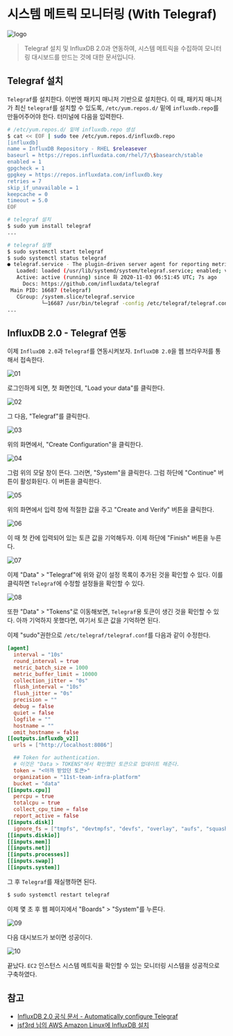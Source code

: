 # 시스템 메트릭 모니터링 (With Telegraf)

![logo](../logo.png)

> Telegraf 설치 및 InfluxDB 2.0과 연동하여, 시스템 메트릭을 수집하여 모니터링 대시보드를 만드는 것에 대한 문서입니다.

## Telegraf 설치

`Telegraf`를 설치한다. 이번엔 패키지 매니저 기반으로 설치한다. 이 때, 패키지 매니저가 최신 `telegraf`를 설치할 수 있도록, `/etc/yum.repos.d/` 밑에 `influxdb.repo`를 만들어주어야 한다. 터미널에 다음을 입력한다.

```bash
# /etc/yum.repos.d/ 밑에 influxdb.repo 생성
$ cat << EOF | sudo tee /etc/yum.repos.d/influxdb.repo
[influxdb]
name = InfluxDB Repository - RHEL $releasever
baseurl = https://repos.influxdata.com/rhel/7/\$basearch/stable
enabled = 1
gpgcheck = 1
gpgkey = https://repos.influxdata.com/influxdb.key
retries = 7
skip_if_unavailable = 1
keepcache = 0
timeout = 5.0
EOF

# telegraf 설치
$ sudo yum install telegraf
...

# telegraf 실행
$ sudo systemctl start telegraf
$ sudo systemctl status telegraf
● telegraf.service - The plugin-driven server agent for reporting metrics into InfluxDB
   Loaded: loaded (/usr/lib/systemd/system/telegraf.service; enabled; vendor preset: disabled)
   Active: active (running) since 화 2020-11-03 06:51:45 UTC; 7s ago
     Docs: https://github.com/influxdata/telegraf
 Main PID: 16687 (telegraf)
   CGroup: /system.slice/telegraf.service
           └─16687 /usr/bin/telegraf -config /etc/telegraf/telegraf.conf -config-directory /etc/telegraf/telegraf.d
...
```


## InfluxDB 2.0 - Telegraf 연동

이제 `InfluxDB 2.0`과 `Telegraf`를 연동시켜보자. `InfluxDB 2.0`을 웹 브라우저를 통해서 접속한다. 

![01](./01.png)

로그인하게 되면, 첫 화면인데, "Load your data"를 클릭한다.

![02](./02.png)

그 다음, "Telegraf"를 클릭한다.

![03](./03.png)

위의 화면에서, "Create Configuration"을 클릭한다.

![04](./04.png)

그럼 위의 모달 창이 뜬다. 그러면, "System"을 클릭한다. 그럼 하단에 "Continue" 버튼이 활성화된다. 이 버튼을 클릭한다.

![05](./05.png)

위의 화면에서 입력 창에 적절한 값을 주고 "Create and Verify" 버튼을 클릭한다.

![06](./06.png)

이 때 첫 칸에 입력되어 있는 토큰 값을 기억해두자. 이제 하단에 "Finish" 버튼을 누른다. 

![07](./07.png)

이제 "Data" > "Telegraf"에 위와 같이 설정 목록이 추가된 것을 확인할 수 있다. 이를 클릭하면 `Telegraf`에 수정할 설정들을 확인할 수 있다.

![08](./08.png)

또한 "Data" > "Tokens"로 이동해보면, `Telegraf`용 토큰이 생긴 것을 확인할 수 있다. 아까 기억하지 못했다면, 여기서 토큰 값을 기억하면 된다.

이제 "sudo"권한으로 `/etc/telegraf/telegraf.conf`를 다음과 같이 수정한다.


```conf
[agent]
  interval = "10s"
  round_interval = true
  metric_batch_size = 1000
  metric_buffer_limit = 10000
  collection_jitter = "0s"
  flush_interval = "10s"
  flush_jitter = "0s"
  precision = ""
  debug = false
  quiet = false
  logfile = ""
  hostname = ""
  omit_hostname = false
[[outputs.influxdb_v2]]	
  urls = ["http://localhost:8086"]

  ## Token for authentication.
  # 이것은 "Data > TOKENS"에서 확인했던 토큰으로 업데이트 해준다.
  token = "<아까 받았던 토큰>"
  organization = "11st-team-infra-platform"
  bucket = "data"
[[inputs.cpu]]
  percpu = true
  totalcpu = true
  collect_cpu_time = false
  report_active = false
[[inputs.disk]]
  ignore_fs = ["tmpfs", "devtmpfs", "devfs", "overlay", "aufs", "squashfs"]
[[inputs.diskio]]
[[inputs.mem]]
[[inputs.net]]
[[inputs.processes]]
[[inputs.swap]]
[[inputs.system]]
```

그 후 `Telegraf`를 재실행하면 된다.

```bash
$ sudo systemctl restart telegraf
```

이제 몇 초 후 웹 페이지에서 "Boards" > "System"를 누른다.

![09](./09.png)

다음 대시보드가 보이면 성공이다.

![10](./10.png)

끝났다. `EC2` 인스턴스 시스템 메트릭을 확인할 수 있는 모니터링 시스템을 성공적으로 구축하였다. 


## 참고

- [InfluxDB 2.0 공식 문서 - Automatically configure Telegraf](https://docs.influxdata.com/influxdb/v2.0/write-data/no-code/use-telegraf/auto-config/)
- [jsf3rd 님의 AWS Amazon Linux에 InfluxDB 설치](http://blog.naver.com/PostView.nhn?blogId=jsf3rd&logNo=220719782584)